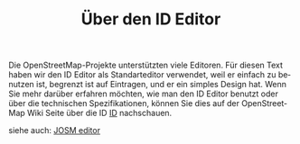 ﻿---
layout: doc
permalink: /de/resources/id 
lang: de
title: Über den ID Editor
category: resources
---

Die OpenStreetMap-Projekte unterstützten viele Editoren. Für diesen Text haben wir den ID Editor als Standarteditor verwendet, weil er einfach zu benutzen ist, begrenzt ist auf Eintragen, und er ein simples Design hat. Wenn Sie mehr darüber erfahren möchten, wie man den ID Editor benutzt oder über die technischen Spezifikationen, können Sie dies auf der OpenStreetMap Wiki Seite über die ID [ID](http://wiki.openstreetmap.org/wiki/ID) nachschauen.

siehe auch: [JOSM editor](_posts/de/modules/resources/josm.md)
